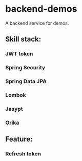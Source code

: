# backend-demos

A backend service for demos.

## Skill stack:

### JWT token

### Spring Security

### Spring Data JPA

### Lombok

### Jasypt

### Orika

## Feature:

### Refresh token
